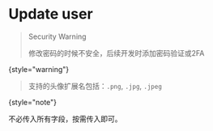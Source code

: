 # Update user

> Security Warning
> 
> 修改密码的时候不安全，后续开发时添加密码验证或2FA
> 
{style="warning"}

> 支持的头像扩展名包括：`.png`, `.jpg`, `.jpeg`
>
{style="note"}

不必传入所有字段，按需传入即可。

<!-- Use multiple <sample> elements inside <request> to provide samples for various programming languages. 
They will be placed in tabs.Developers can use these samples as templates when making requests to this endpoint. -->

<api-endpoint openapi-path="./../cotalk.yaml" endpoint="/api/user/private/{user_id}" method="post">

</api-endpoint>
